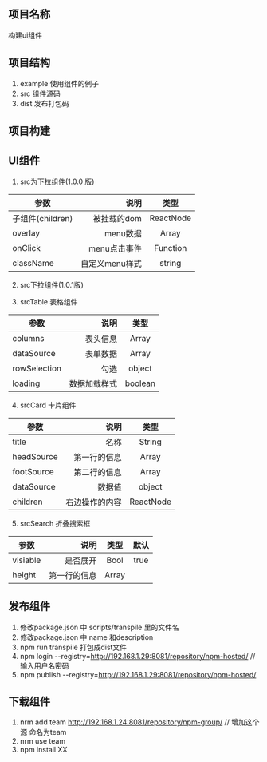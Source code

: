 ## 项目名称
  构建ui组件

## 项目结构
  1. example 使用组件的例子
  2. src 组件源码
  3. dist 发布打包码

## 项目构建

## UI组件
  1. src为下拉组件(1.0.0 版)

| 参数        | 说明    |  类型  |
| --------   | -----:   | :----: |
| 子组件(children) |  被挂载的dom     |   ReactNode    |
| overlay        |  menu数据    |    Array   |
| onClick        |  menu点击事件   |  Function     |
| className      |  自定义menu样式     |   string    |

  2. src下拉组件(1.0.1版)

  3. srcTable 表格组件

| 参数        | 说明    |  类型  |
| --------   | -----:   | :----: |
| columns     |  表头信息     |   Array    |
| dataSource  |  表单数据    |    Array   |
| rowSelection |  勾选        |  object     |
| loading     |  数据加载样式     |   boolean    |

  4. srcCard 卡片组件

| 参数        | 说明    |  类型  |
| --------   | -----:   | :----: |
| title     |  名称     |    String    |
| headSource  |  第一行的信息    |    Array   |
| footSource |  第二行的信息       |  Array     |
| dataSource     |  数据值     |   object    |
| children     |  右边操作的内容     |   ReactNode   |

  5. srcSearch 折叠搜索框

| 参数        | 说明    |  类型  | 默认 |
| --------   | -----:   | :----: | :----: |
| visiable   |  是否展开     |    Bool    |  true |
| height  |  第一行的信息    |    Array   |

##  发布组件
 1. 修改package.json 中 scripts/transpile 里的文件名
 2. 修改package.json 中 name 和description 
 3. npm run transpile  打包成dist文件
 4. npm login --registry=http://192.168.1.29:8081/repository/npm-hosted/   // 输入用户名密码
 5. npm publish --registry=http://192.168.1.29:8081/repository/npm-hosted/ 

## 下载组件
1. nrm add team http://192.168.1.24:8081/repository/npm-group/  // 增加这个源 命名为team
2. nrm use team  
3. npm install XX

